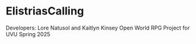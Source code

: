 # ElistriasCalling

Developers: Lore Natusol and Kaitlyn Kinsey
Open World RPG Project for UVU Spring 2025